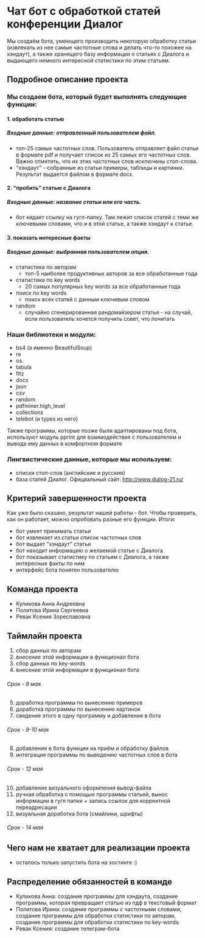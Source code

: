 # Чат бот с обработкой статей конференции Диалог
Мы создаём бота, умеющего производить некоторую обработку статьи (извлекать из нее самые частотные слова и делать что-то похожее на хэндаут), а также хранящего базу информации о статьях с Диалога и выдающего немного интересной статистики по этим статьям.

## Подробное описание проекта

### Мы создаем бота, который будет выполнять следующие функции:
#### 1. обработать статью  
##### Входные данные: отправленный пользователем файл.  
* топ-25 самых частотных слов. Пользователь отправляет файл статьи в формате pdf и получает список из 25 самых его частотных слов. Важно отметить, что их этих частотных слов исключены стоп-слова.
* “хэндаут” - собранные из статьи примеры, таблицы и картинки. Результат выдается файлом в формате docx. 
#### 2. “пробить” статью с Диалога
##### Входные данные: название статьи или его часть.
* бот кидает ссылку на гугл-папку. Там лежит список статей с теми же ключевыми словами, что и в этой статье, а также хэндаут к статье.
#### 3. показать интересные факты
##### Входные данные: выбранная пользователем опция.
* статистика по авторам 
  * топ-5 наиболее продуктивных авторов за все обработанные года
* статистика по key words
  * 20 самых популярных key words за все обработанные года
* поиск по key words
  * поиск всех статей с данным ключевым словом
* random
  * случайно сгенерированная рандомайзером статья - на случай, если пользователь хочется получить совет, что почитать

### Наши библиотеки и модули:
* bs4 (а именно BeautifulSoup)
* re
* os
* tabula
* fitz
* docx
* json
* csv
* random
* pdfminer.high_level
* collections
* telebot (и types из него)

Также программы, которые позже были адаптированы под бота, используют модуль pprint для взаимодействия с пользователем и вывода ему данных в комфортном формате

### Лингвистические данные, которые мы используем:
* списки стоп-слов (английские и русские)
* база статей Диалог. Официальный сайт: http://www.dialog-21.ru/ 

## Критерий завершенности проекта

Как уже было сказано, результат нашей работы - бот. Чтобы проверить, как он работает, можно опробовать разные его функции. Итоги:
  * бот умеет принимать статьи
  * бот извлекает из статьи список частотных слов
  * бот выдает "хэндаут" статьи
  * бот находит информацию о желаемой статье с Диалога
  * бот показывает статистику по статьям с Диалога, а также интересные факты по ним
  * интерфейс бота понятен пользователю


## Команда проекта

- Куликова Анна Андреевна  
- Политова Ирина Сергеевна
- Ревак Ксения Зореславовна

## Таймлайн проекта

1.  сбор данных по авторам
2. внесение этой информации в функционал бота
3. сбор данных по key-words
4. внесение этой информации в функционал бота
###### Срок - 9 мая
5. доработка программы по вынесению примеров 
6. доработка программы по вынесению картинок
7. сведение этого в одну программу и добавление в бота
###### Срок - 9-10 мая
8. добавление в бота функции на приём и обработку файлов
9. интеграция программы по выведению частотных слов в бота
###### Срок - 12 мая
10. добавление визуального оформления вывод-файла
11. ручная обработка с помощью программы статьей, вынос информации в гугл папки + запись ссылок для корректной переадресации 
12. визуальная доработка бота (смайлики, шрифты)
###### Срок - 14 мая

## Чего нам не хватает для реализации проекта

* осталось только запустить бота на хостинге :)

## Распределение обязанностей в команде

* Куликова Анна: создание программы для хэндаута, создание программы, которая превращает статью из пдф в текстовый формат
* Политова Ирина: создание программы с частотными словами, создание программы для обработки статистики по авторам, создание программы для обработки статистики по key-words
* Ревак Ксения: создание телеграм-бота
